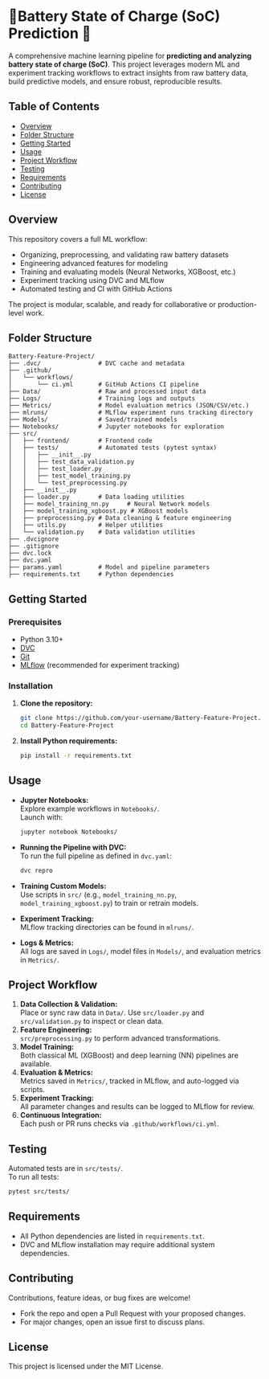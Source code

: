 
# 🔋Battery State of Charge (SoC) Prediction 🔋

A comprehensive machine learning pipeline for **predicting and analyzing battery state of charge (SoC)**. This project leverages modern ML and experiment tracking workflows to extract insights from raw battery data, build predictive models, and ensure robust, reproducible results.

## Table of Contents

- [Overview](#overview)
- [Folder Structure](#folder-structure)
- [Getting Started](#getting-started)
- [Usage](#usage)
- [Project Workflow](#project-workflow)
- [Testing](#testing)
- [Requirements](#requirements)
- [Contributing](#contributing)
- [License](#license)

## Overview

This repository covers a full ML workflow:
- Organizing, preprocessing, and validating raw battery datasets
- Engineering advanced features for modeling
- Training and evaluating models (Neural Networks, XGBoost, etc.)
- Experiment tracking using DVC and MLflow
- Automated testing and CI with GitHub Actions

The project is modular, scalable, and ready for collaborative or production-level work.

## Folder Structure

```
Battery-Feature-Project/
├── .dvc/                # DVC cache and metadata
├── .github/
│   └── workflows/
│       └── ci.yml       # GitHub Actions CI pipeline
├── Data/                # Raw and processed input data
├── Logs/                # Training logs and outputs
├── Metrics/             # Model evaluation metrics (JSON/CSV/etc.)
├── mlruns/              # MLflow experiment runs tracking directory
├── Models/              # Saved/trained models
├── Notebooks/           # Jupyter notebooks for exploration
├── src/
│   ├── frontend/        # Frontend code
│   ├── tests/           # Automated tests (pytest syntax)
│   │   ├── __init__.py
│   │   ├── test_data_validation.py
│   │   ├── test_loader.py
│   │   ├── test_model_training.py
│   │   └── test_preprocessing.py
│   ├── __init__.py
│   ├── loader.py        # Data loading utilities
│   ├── model_training_nn.py     # Neural Network models
│   ├── model_training_xgboost.py # XGBoost models
│   ├── preprocessing.py # Data cleaning & feature engineering
│   ├── utils.py         # Helper utilities
│   └── validation.py    # Data validation utilities
├── .dvcignore
├── .gitignore
├── dvc.lock
├── dvc.yaml
├── params.yaml          # Model and pipeline parameters
├── requirements.txt     # Python dependencies
```

## Getting Started

### Prerequisites

- Python 3.10+
- [DVC](https://dvc.org/)
- [Git](https://git-scm.com/)
- [MLflow](https://mlflow.org/) (recommended for experiment tracking)

### Installation

1. **Clone the repository:**
    ```bash
    git clone https://github.com/your-username/Battery-Feature-Project.git
    cd Battery-Feature-Project
    ```

2. **Install Python requirements:**
    ```bash
    pip install -r requirements.txt
    ```

## Usage

- **Jupyter Notebooks:**  
  Explore example workflows in `Notebooks/`.  
  Launch with:
  ```bash
  jupyter notebook Notebooks/
  ```
- **Running the Pipeline with DVC:**  
  To run the full pipeline as defined in `dvc.yaml`:
  ```bash
  dvc repro
  ```

- **Training Custom Models:**  
  Use scripts in `src/` (e.g., `model_training_nn.py`, `model_training_xgboost.py`) to train or retrain models.

- **Experiment Tracking:**  
  MLflow tracking directories can be found in `mlruns/`.

- **Logs & Metrics:**  
  All logs are saved in `Logs/`, model files in `Models/`, and evaluation metrics in `Metrics/`.

## Project Workflow

1. **Data Collection & Validation:**  
   Place or sync raw data in `Data/`. Use `src/loader.py` and `src/validation.py` to inspect or clean data.
2. **Feature Engineering:**  
   `src/preprocessing.py` to perform advanced transformations.
3. **Model Training:**  
   Both classical ML (XGBoost) and deep learning (NN) pipelines are available.
4. **Evaluation & Metrics:**  
   Metrics saved in `Metrics/`, tracked in MLflow, and auto-logged via scripts.
5. **Experiment Tracking:**  
   All parameter changes and results can be logged to MLflow for review.
6. **Continuous Integration:**  
   Each push or PR runs checks via `.github/workflows/ci.yml`.

## Testing

Automated tests are in `src/tests/`.  
To run all tests:
```bash
pytest src/tests/
```

## Requirements

- All Python dependencies are listed in `requirements.txt`.
- DVC and MLflow installation may require additional system dependencies.

## Contributing

Contributions, feature ideas, or bug fixes are welcome!  
- Fork the repo and open a Pull Request with your proposed changes.
- For major changes, open an issue first to discuss plans.

## License

This project is licensed under the MIT License.